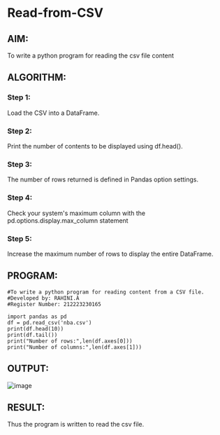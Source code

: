# Read-from-CSV

## AIM:
To write a python program for reading the csv file content
## ALGORITHM:
### Step 1:
Load the CSV into a DataFrame.
### Step 2:
Print the number of contents to be displayed using df.head().
### Step 3:
The number of rows returned is defined in Pandas option settings.
### Step 4:
Check your system's maximum column with the pd.options.display.max_column statement
### Step 5:
Increase the maximum number of rows to display the entire DataFrame.

## PROGRAM:
```
#To write a python program for reading content from a CSV file.
#Developed by: RAHINI.A
#Register Number: 212223230165

import pandas as pd
df = pd.read_csv('nba.csv')
print(df.head(10))
print(df.tail())
print("Number of rows:",len(df.axes[0]))
print("Number of columns:",len(df.axes[1]))
```
## OUTPUT:

![image](https://github.com/RahiniAchudhan/Read-from-CSV/assets/145742838/7363f94f-8d00-43cf-bbd9-a9badd2a2429)


## RESULT:
Thus the program is written to read the csv file.
